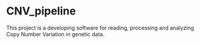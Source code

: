 # CNV_pipeline
This project is a developing software for reading, processing and analyzing Copy Number Variation in genetic data. 
